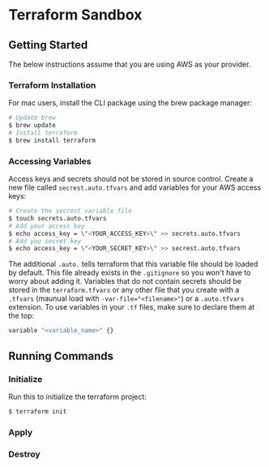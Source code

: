 # Terraform Sandbox
## Getting Started
The below instructions assume that you are using AWS as your provider. 
### Terraform Installation
For mac users, install the CLI package using the brew package manager:
```sh
# Update brew
$ brew update
# Install terraform
$ brew install terraform
```
### Accessing Variables
Access keys and secrets should not be stored in source control. Create a new file called `secrest.auto.tfvars` and add variables for your AWS access keys:
```sh
# Create the secrest variable file
$ touch secrets.auto.tfvars
# Add your access key
$ echo access_key = \"<YOUR_ACCESS_KEY>\" >> secrets.auto.tfvars
# Add you secret key
$ echo access_key = \"<YOUR_SECRET_KEY>\" >> secrest.auto.tfvars
```
The additional `.auto.` tells terraform that this variable file should be loaded by default. This file already exists in the `.gitignore` so you won't have to worry about adding it. Variables that do not contain secrets should be stored in the `terraform.tfvars` or any other file that you create with a `.tfvars` (maunual load with `-var-file="<filename>"`) or a `.auto.tfvars` extension. 
To use variables in your `.tf` files, make sure to declare them at the top:
```sh
variable "<variable_name>" {}
```
## Running Commands
### Initialize
Run this to initialize the terraform project:
```sh
$ terraform init
```
### Apply
### Destroy
